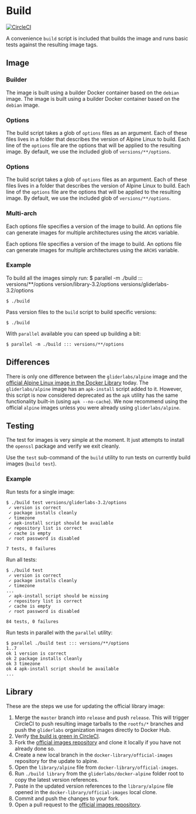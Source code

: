 # Build

[![CircleCI](https://img.shields.io/circleci/project/gliderlabs/docker-alpine/release.svg)](https://circleci.com/gh/gliderlabs/docker-alpine)

A convenience `build` script is included that builds the image and runs basic tests against the resulting image tags.

## Image

### Builder

The image is built using a builder Docker container based on the `debian` image. The image is built using a builder Docker container based on the `debian` image.

### Options

The build script takes a glob of `options` files as an argument. Each of these files lives in a folder that describes the version of Alpine Linux to build. Each line of the `options` file are the options that will be applied to the resulting image. By default, we use the included glob of `versions/**/options`.

### Options

The build script takes a glob of `options` files as an argument. Each of these files lives in a folder that describes the version of Alpine Linux to build. Each line of the `options` file are the options that will be applied to the resulting image. By default, we use the included glob of `versions/**/options`.

### Multi-arch

Each options file specifies a version of the image to build. An options file can generate images for multiple architectures using the `ARCHS` variable.

Each options file specifies a version of the image to build. An options file can generate images for multiple architectures using the `ARCHS` variable.

### Example

To build all the images simply run: $ parallel -m ./build ::: versions/**/options version/library-3.2/options versions/gliderlabs-3.2/options

```console
$ ./build
```

Pass version files to the `build` script to build specific versions:

```console
$ ./build
```

With `parallel` available you can speed up building a bit:
```console
$ parallel -m ./build ::: versions/**/options
```

## Differences

There is only one difference between the `gliderlabs/alpine` image and the [official Alpine Linux image in the Docker Library][library] today. The `gliderlabs/alpine` image has an `apk-install` script added to it. However, this script is now considered deprecated as the `apk` utility has the same functionality built-in (using `apk --no-cache`). We now recommend using the official `alpine` images unless you were already using `gliderlabs/alpine`.

## Testing

The test for images is very simple at the moment. It just attempts to install the `openssl` package and verify we exit cleanly.

Use the `test` sub-command of the `build` utility to run tests on currently build images (`build test`).

### Example

Run tests for a single image:

```console
$ ./build test versions/gliderlabs-3.2/options
 ✓ version is correct
 ✓ package installs cleanly
 ✓ timezone
 ✓ apk-install script should be available
 ✓ repository list is correct
 ✓ cache is empty
 ✓ root password is disabled

7 tests, 0 failures
```

Run all tests:

```console
$ ./build test
 ✓ version is correct
 ✓ package installs cleanly
 ✓ timezone
...
 ✓ apk-install script should be missing
 ✓ repository list is correct
 ✓ cache is empty
 ✓ root password is disabled

84 tests, 0 failures
```

Run tests in parallel with the `parallel` utility:

```console
$ parallel ./build test ::: versions/**/options
1..7
ok 1 version is correct
ok 2 package installs cleanly
ok 3 timezone
ok 4 apk-install script should be available
...
```

## Library

These are the steps we use for updating the official library image:

1. Merge the `master` branch into `release` and push `release`. This will trigger CircleCI to push resulting image tarballs to the `rootfs/*` branches and push the `gliderlabs` organization images directly to Docker Hub.
1. Verify [the build is green in CircleCI](https://circleci.com/gh/gliderlabs/docker-alpine/tree/release).
1. Fork the [official images repository][official] and clone it locally if you have not already done so.
1. Create a new local branch in the `docker-library/official-images` repository for the update to alpine.
1. Open the `library/alpine` file from `docker-library/official-images`.
1. Run `./build library` from the `gliderlabs/docker-alpine` folder root to copy the latest version references.
1. Paste in the updated version references to the `library/alpine` file opened in the `docker-library/official-images` local clone.
1. Commit and push the changes to your fork.
1. Open a pull request to the [official images repository][official].

[library]: https://github.com/docker-library/official-images/blob/master/library/alpine
[fastly]: https://www.fastly.com/
[official]: https://github.com/docker-library/official-images
